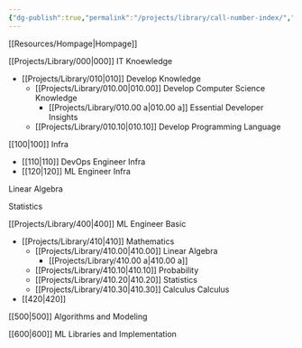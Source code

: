```yaml
---
{"dg-publish":true,"permalink":"/projects/library/call-number-index/","noteIcon":"0","created":"2023-12-28T18:54:11.332+09:00","updated":"2024-01-10T01:10:11.698+09:00"}
---
```



[[Resources/Hompage\|Hompage]]

[[Projects/Library/000\|000]] IT Knoewledge
- [[Projects/Library/010\|010]] Develop Knowledge
	- [[Projects/Library/010.00\|010.00]] Develop Computer Science Knowledge
		- [[Projects/Library/010.00 a\|010.00 a]] Essential Developer Insights
	- [[Projects/Library/010.10\|010.10]] Develop Programming Language
	

[[100\|100]] Infra
- [[110\|110]] DevOps Engineer Infra
- [[120\|120]] ML Engineer Infra

Linear Algebra

Statistics


[[Projects/Library/400\|400]] ML Engineer Basic
- [[Projects/Library/410\|410]] Mathematics
	- [[Projects/Library/410.00\|410.00]] Linear Algebra
		- [[Projects/Library/410.00 a\|410.00 a]]
	- [[Projects/Library/410.10\|410.10]] Probability
	- [[Projects/Library/410.20\|410.20]] Statistics
	- [[Projects/Library/410.30\|410.30]] Calculus
Calculus
- [[420\|420]]

[[500\|500]] Algorithms and Modeling 

[[600\|600]] ML Libraries and Implementation